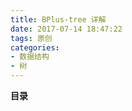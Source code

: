 ```yaml
---
title: BPlus-tree 详解
date: 2017-07-14 18:47:22
tags: 原创
categories:
- 数据结构
- 树
---
```


__目录__

<!-- toc -->
<!--more-->
